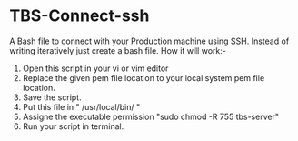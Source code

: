 # TBS-Connect-ssh
A Bash file to connect with your Production machine using SSH. Instead of writing iteratively just create a bash file. 
How it will work:- 
1. Open this script in your vi or vim editor
2. Replace the given pem file location to your local system pem file location. 
3. Save the script.
4. Put this file in " /usr/local/bin/ "
5. Assigne the executable permission "sudo chmod -R 755 tbs-server"
6. Run your script in terminal.  
